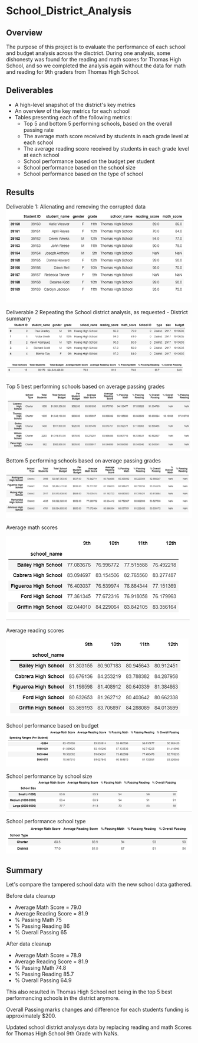 # School_District_Analysis
## Overview
The purpose of this project is to evaluate the performance of each school and budget analysis across the disctrict. During one analysis, some dishonesty was found for the reading and math scores for Thomas High School, and so we completed the analysis again without the data for math and reading for 9th graders from Thomas High School.
## Deliverables
* A high-level snapshot of the district's key metrics
* An overview of the key metrics for each school
* Tables presenting each of the following metrics:
  * Top 5 and bottom 5 performing schools, based on the overall passing rate
  * The average math score received by students in each grade level at each school
  * The average reading score received by students in each grade level at each school
  * School performance based on the budget per student
  * School performance based on the school size
  * School performance based on the type of school
## Results
Deliverable 1: 
Alienating and removing the corrupted data 
![name-of-you-image](https://github.com/anamahmed15/School_District_Analysis./blob/main/THS_9thgrade_newstudent_data.PNG)

Deliverable 2
Repeating the School district analysis, as requested - District summarry
![name-of-you-image](https://github.com/anamahmed15/School_District_Analysis./blob/main/D2_SchoolDistrict_Summary.PNG)
![name-of-you-image](https://github.com/anamahmed15/School_District_Analysis./blob/main/District_summary.PNG)


Top 5 best performing schools based on average passing grades
![name-of-you-image](https://github.com/anamahmed15/School_District_Analysis./blob/main/High_performers.PNG)


Bottom 5 performing schools based on average passing grades
![name-of-you-image](https://github.com/anamahmed15/School_District_Analysis./blob/main/Low_performers.PNG)


Average math scores

![name-of-you-image](https://github.com/anamahmed15/School_District_Analysis./blob/main/Avg_MathScore_per_grade_school.PNG)


Average reading scores

![name-of-you-image](https://github.com/anamahmed15/School_District_Analysis./blob/main/Avg_ReadingScore_per_grade_school.PNG)


School performance based on budget
![name-of-you-image](https://github.com/anamahmed15/School_District_Analysis./blob/main/Scores_by_schoolspending_per_student.PNG)



School performance by school size
![name-of-you-image](https://github.com/anamahmed15/School_District_Analysis./blob/main/Scores_by_schoolsize.PNG)

School performance school type
![name-of-you-image](https://github.com/anamahmed15/School_District_Analysis./blob/main/Scores_by_schooltype.PNG)

## Summary
Let's compare the tampered school data with the new school data gathered.

Before data cleanup

* Average Math Score = 79.0
* Average Reading Score = 81.9
* % Passing Math 75
* % Passing Reading 86
* % Overall Passing 65

After data cleanup

* Average Math Score = 78.9
* Average Reading Score = 81.9
* % Passing Math 74.8
* % Passing Reading 85.7
* % Overall Passing 64.9

This also resulted in Thomas High School not being in the top 5 best performancing schools in the district anymore.

Overall Passing marks changes and difference for each students funding is approximately $200. 

Updated school district analysys data by replacing reading and math Scores for Thomas High School 9th Grade with NaNs.

